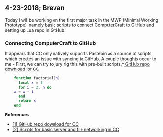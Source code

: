  4-23-2018; Brevan
 -
 
Today I will be working on the first major task in the MWP (Minimal Working Prototype), namely basic scripts to connect ComputerCraft to GitHub and setting up Lua repo in GitHub.

### Connecting ComputerCraft to GitHub
It appears that CC only natively supports Pastebin as a source of scripts, which creates an issue with syncing to GitHub. A couple thoughts occur to me - First, we can try to jury rig this with pre-built scripts,^[ GitHub repo download for CC](http://www.computercraft.info/forums2/index.php?/topic/4072-github-repository-downloader/)
```lua
    function factorial(n)
	  local x = 1
	  for i = 2, n do
    x = x * i
	  end
	  return x
	end
```

**References**
- [[1] GitHub repo download for CC](http://www.computercraft.info/forums2/index.php?/topic/4072-github-repository-downloader/)
- [[2] Scripts for basic server and file networking in CC](https://github.com/lyqyd/ComputerCraft-LyqydNet)

<!--stackedit_data:
eyJoaXN0b3J5IjpbMTEzMzM2NjY3NCwyMDM4MDMyNDAxLDM2Nj
c2NDg3NiwtMTAyMTg2NTg3NSwtMTExNjg1ODYyLC0yMDc0NTgx
OTU3XX0=
-->